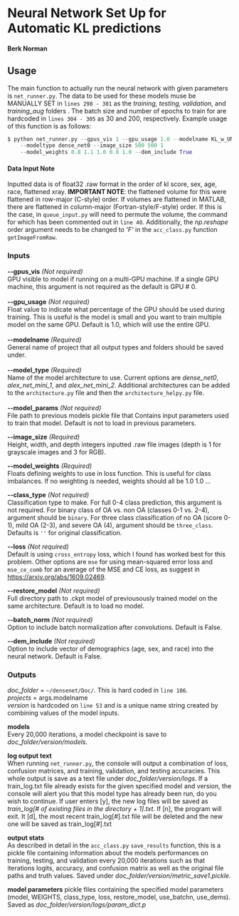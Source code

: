 # **Neural Network Set Up for Automatic KL predictions**
#### Berk Norman

## **Usage**
The main function to actually run the neural network with given parameters is `net_runner.py`. The data to be used for these models muse be MANUALLY SET in `lines 298 - 301` as the *training, testing, validation*, and *training_aug* folders . The batch size and number of epochs to train for are hardcoded in `lines 304 - 305` as 30 and 200, respectively.
Example usage of this function is as follows: <br>
```python
$ python net_runner.py --gpus_vis 1 --gpu_usage 1.0 --modelname KL_w_UNet
    --modeltype dense_net0 --image_size 500 500 1 
    --model_weights 0.8 1.1 1.0 0.8 1.0 --dem_include True
```

#### Data Input Note
Inputted data is of float32 .raw format in the order of kl score, sex, age, race, flattened xray. **IMPORTANT NOTE**: the flattened volume for this were flattened in row-major (C-style) order. If volumes are flattened in MATLAB, there are flattened in column-major (Fortran-style/F-style) order. If this is the case, in `queue_input.py` will need to permute the volume, the command for which has been commented out in `line 40`. Additionally, the *np.reshape* order argument needs to be changed to *'F'* in the `acc_class.py` function `getImageFromRaw`.

### Inputs
**--gpus_vis** *(Not required)*<br>
GPU visible to model if running on a multi-GPU machine. If a single GPU machine, this argument is not required as the default is GPU # 0.<br><br>
**--gpu_usage** *(Not required)*<br>
Float value to indicate what percentage of the GPU should be used during training. This  is useful is the model is small and you want to train multiple model on the same GPU. Default is 1.0, which will use the entire GPU.<br><br>
**--modelname** *(Required)*<br>
General name of project that all output types and folders should be saved under.<br><br>
**--model_type** *(Required)*<br>
Name of the model architecture to use. Current options are *dense_net0*, *alex_net_mini_1*, and *alex_net_mini_2*. Additional architectures can be added to the `architecture.py` file and then the `architecture_helpy.py` file.<br><br>
**--model_params** *(Not required)*<br>
File path to previous models pickle file that Contains input parameters used to train that model. Default is not to load in previous parameters.<br>

**--image_size** *(Required)*<br>
Height, width, and depth integers inputted .raw file images (depth is 1 for grayscale images and 3 for RGB).


**--model_weights** *(Required)*<br>
Floats defining weights to use in loss function. This is useful for class imbalances. If no weighting is needed, weights should all be 1.0 1.0 ... <br>

**--class_type** *(Not required)*<br>
Classification type to make. For full 0-4 class prediction, this argument is not required. For binary class of OA vs. non OA (classes 0-1 vs. 2-4), argument should be `binary`. For three class classification of no OA (score 0-1), mild OA (2-3), and severe OA (4), argument should be `three_class`. Defaults is `''` for original classification.<br>

**--loss** *(Not required)*<br>
Default is using `cross_entropy` loss, which I found has worked best for this problem. Other options are `mse` for using mean-squared error loss and `mse_ce_comb` for an average of the MSE and CE loss, as suggest in https://arxiv.org/abs/1609.02469.

**--restore_model** *(Not required)*<br>
Full directory path to .ckpt model of previousously trained model on the same architecture. Default is to load no model.<br>

**--batch_norm** *(Not required)*<br>
Option to include batch normalization after convolutions. Default is False.<br>

**--dem_include** *(Not required)*<br>
Option to include vector of demographics (age, sex, and race) into the neural network. Default is False.



### Outputs
*doc_folder* = `~/densenet/Doc/`. This is hard coded in `line 106`.<br>
*projects* = args.modelname <br>
*version* is hardcoded on `line 53` and is a unique name string created by combining values of the model inputs.<br>

**models**<br>
Every 20,000 iterations, a model checkpoint is save to *doc_folder/version/models*.  

**log output text**<br>
When running `net_runner.py`, the console will output a combination of loss, confusion matrices, and training, validation, and testing accuracies. This whole output is save as a text file under *doc_folder/version/logs*. If a train_log.txt file already exists for the given specified model and version, the console will alert you that this model type has already been run, do you wish to continue. If user enters [y], the new log files will be saved as *train_log[# of existing files in the directory + 1].txt*. If [n], the program will exit. It [d], the most recent train_log[#].txt file will be deleted and the new one will be saved as train_log[#].txt

**output stats**<br>
As described in detail in the `acc_class.py` `save_results` function, this is a pickle file containing information about the models performances on training, testing, and validation every 20,000 iterations such as that iterations logits, accuracy, and confusion matrix as well as the original file paths and truth values. Saved under *doc_folder/version/metric_save1.pickle*.

**model parameters**
pickle files containing the specified model parameters (model, WEIGHTS, class_type, loss, restore_model, use_batchn, use_dems). Saved as *doc_folder/version/logs/param_dict.p*
